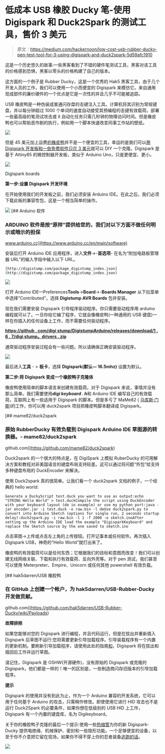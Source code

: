 # 低成本 USB 橡胶 Ducky 笔-使用 Digispark 和 Duck2Spark 的测试工具，售价 3 美元

> 原文：<https://medium.com/hackernoon/low-cost-usb-rubber-ducky-pen-test-tool-for-3-using-digispark-and-duck2spark-5d59afc1910>

这是一个历史悠久的故事:一些黑客看到了不错的硬件笔测试工具，黑客对该工具的价格感到恐惧，黑客以零头的价格构建了自己的版本。

这方面的一个例子是 Rubber Ducky，这是一个优秀的 Hak5 黑客工具，由于几个开发人员的工作，我们可以使用一个小而便宜的 Digispark 来模仿它。来自通用现成部件的廉价硬件的一个优点是它是一次性的并且几乎不可能被追踪。

USB 橡皮鸭是一种伪装成普通闪存盘的击键注入工具。计算机将其识别为常规键盘，并以每分钟超过 1000 个单词的速度自动接受其预编程的击键有效载荷。部署一些最高级的笔测试攻击或 it 自动化任务只需几秒钟的物理访问时间。但是橡皮鸭也可以帮助恶作剧的执行，例如用一个脚本快速改变同事工作站的壁纸。

![](img/2a3ef5807f74f24c61ffcebe8f68045f.png)

但是 45 美元加上运费[的橡皮鸭](https://hakshop.com/products/usb-rubber-ducky-deluxe)并不是一个便宜的工具，幸运的是我们可以[用 Digispark 开发板和一些免费软件只花 3 美元](https://bit.ly/2N6oAkh)就可以 DIY 一个克隆。Digispark 是基于 Attiny85 的微控制器开发板，类似于 Arduino Uno，只是更便宜、更小。

![](img/9c283fa9b786e8157cc736c8af481535.png)

Digispark boards

**第一步:设置 Digispark 开发环境**

在开始使用我们的开发板之前，我们必须安装 Arduino IDE。在此之后，我们必须下载此板的兼容性包，这是一个相当简单的操作。

![](img/08f53411cd6daa72e78e4790bf532a7d.png)[](https://www.arduino.cc/en/main/software) [## Arduino 软件

### ARDUINO 软件是按“原样”提供给您的，我们对以下方面不做任何明示或暗示的担保

www.arduino.cc](https://www.arduino.cc/en/main/software) 

安装后打开 Arduino IDE 应用程序，进入**文件**->-**首选项**-
在名为“附加电路板管理器 URL”的输入字段中输入以下 URL。

```
[http://digistump.com/package_digistump_index.json](http://digistump.com/package_digistump_index.json)
```

![](img/92bfd7fcec9502f076db68d3516d01e4.png)

打开 Arduino IDE—Preferences**Tools**->**Board**->-**Boards Manager**
从下拉菜单中选择“Contributed”，选择 **Digistump AVR Boards** 包并安装。

现在我们需要安装 Digispark 引导程序驱动程序。你只需要驱动程序用 arduino 编程就可以了。一旦你给它编了程序，它就会像橡皮鸭(一种通用的 USB 键盘)一样在你插入的任何设备上工作，而不需要任何驱动程序。

[**https://github . com/digi stump/DigistumpArduino/releases/download/1 . 6 . 7/digi stump。drivers . zip**](https://github.com/digistump/DigistumpArduino/releases/download/1.6.7/Digistump.Drivers.zip)

通常驱动程序安装过程会有一些问题。所以请确保正确安装驱动程序。

![](img/f253b2861c6626ef381e5d366fbef0cd.png)

最后进入**工具** - > **板卡**，选择 **Digispark(默认— 16.5mhz)** 设置为默认。

**第二步:将 Digispark 变成一个橡胶鸭子克隆体**

橡皮鸭使用简单的脚本语言来创建有效载荷。对于 Digispark 来说，事情并没有那么简单。我们需要使用***digi keyboard . h***和 Arduino IDE 编写自己的有效载荷。互联网上有一些适用于 Digispark 的脚本。但是多亏了 MaMe82 ( [马库斯·门斯](https://twitter.com/mame82))的工作，你可以用 duck2spark 项目把橡皮鸭脚本翻译成 Digispark。

[](https://github.com/mame82/duck2spark) [## mame82/duck2spark

### 原始 RubberDucky 有效负载到 Digispark Arduino IDE 草图源的转换器。- mame82/duck2spark

github.com](https://github.com/mame82/duck2spark) 

Duck2spark 的一个很大的特点是，在 DigiSpark 上模拟 RuberDucky 的可用解决方案和教程对非美国语言的键盘布局支持较差。这可以通过将问题“外包”给支持多种键盘布局的 DuckEncoder 来解决。

使用 Duck2spark 真的很简单。让我们看一个 duck2spark 文档的例子，一个经典的 hello world:

```
Generate a DuckyScript test.duck you want to use as output:echo "STRING Hello World" > test.duckCompile the script using DuckEncoder with your keyboard layout (de in example) or use my python port:java -jar encoder.jar -i test.duck -o raw.bin -l deUse duck2spark.py to convert into Arduino Sketch (options for single run, 2 seconds startup delay):duck2spark.py -i raw.bin -l 1 -f 2000 -o sketch.inoAfter setting up the Arduino IDE load the example "DigisparkKeyboard" and replace the Sketch source by the one saved to sketch.ino 
```

点击草图->上传或点击左上角的上传按钮。打开记事本或任何软件。再次插入 Digispark USB，神奇的“Hello World”就打出来了。

橡皮鸭的有效载荷可以是任何东西；它根据我们的目标和意图而改变！我们可以创建无线网络关联、下载和执行有效载荷、反向外壳等。对于 pen 测试，我们甚至可以使用 Meterpreter、Empire、Unicorn 或任何其他 powershell 有效负载。

[](https://github.com/hak5darren/USB-Rubber-Ducky/wiki/Payloads) [## hak5darren/USB 橡胶鸭

### 在 GitHub 上创建一个帐户，为 hak5darren/USB-Rubber-Ducky 开发做贡献。

github.com](https://github.com/hak5darren/USB-Rubber-Ducky/wiki/Payloads) 

**故障排除**

如果您能够对您的 Digispark 进行编程，并且代码运行，但是在拔出并重新插入 Digispark 后草图不运行:您将需要更新引导加载程序。引导装载程序有一个内置的更新机制。要刷新引导加载程序，请使用此处的指南[和](https://www.iot-experiments.com/micronucleus-bootloader-upgrade/)，Digispark 将在拔出和插回后工作并运行草图。

请记住，Digispark 是 OSHW(开源硬件)，没有原始的 Digispark 或克隆的 Digispark，他们都是一样的！唯一的区别是，一些制造商闪存旧版本的引导加载程序。

**提示**

Digispark 的使用并没有到此为止，作为一个 Arduino 兼容的开发系统，它可以用于任何基于 Arduino 的攻击，只需稍作修改。即使使用它进行 HID 攻击也不是运行 Duck2Spark 的必要条件，如果你想在低级别的 USB HID 上工作，Digispark 有一个内置的键盘库，名为 Digikeyboard。

关于你的橡胶鸭子克隆的最后一个提示:使用一些[热缩管](https://bit.ly/2CQfLpP)为你的新 Digispark-Ducky 提供电绝缘、机械保护、密封和一些隐形功能。一个足够便宜的设备，以至于你不介意把它留在现场，如果你不得不穿上你的忍者装备[逃跑的话](https://www.youtube.com/watch?v=5aRDVVXMFzE)。

![](img/aeee2dcb077f6190ea0a88586f422028.png)